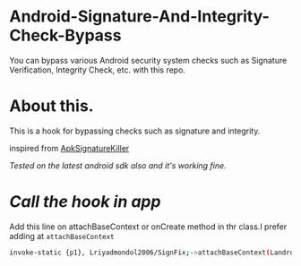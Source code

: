 # Android-Signature-And-Integrity-Check-Bypass
You can bypass various Android security system checks such as Signature Verification, Integrity Check, etc. with this repo.
# About this.
This is a hook for bypassing checks such as signature and integrity.

inspired from [ApkSignatureKiller](https://github.com/L-JINBIN/ApkSignatureKiller)


*Tested on the latest android sdk also and it's working fine.*


# *Call the hook in app*
Add this line on attachBaseContext or onCreate method in thr class.I prefer adding at ```attachBaseContext```
```bash
invoke-static {p1}, Lriyadmondol2006/SignFix;->attachBaseContext(Landroid/content/Context;)V
```
